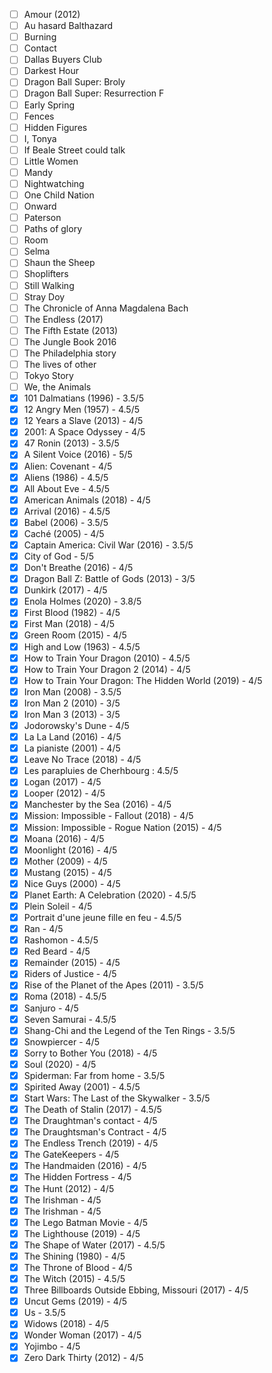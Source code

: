 - [ ] Amour (2012)
- [ ] Au hasard Balthazard
- [ ] Burning
- [ ] Contact
- [ ] Dallas Buyers Club
- [ ] Darkest Hour
- [ ] Dragon Ball Super: Broly
- [ ] Dragon Ball Super: Resurrection F
- [ ] Early Spring
- [ ] Fences
- [ ] Hidden Figures
- [ ] I, Tonya
- [ ] If Beale Street could talk
- [ ] Little Women
- [ ] Mandy
- [ ] Nightwatching
- [ ] One Child Nation
- [ ] Onward
- [ ] Paterson
- [ ] Paths of glory
- [ ] Room
- [ ] Selma
- [ ] Shaun the Sheep
- [ ] Shoplifters
- [ ] Still Walking
- [ ] Stray Doy
- [ ] The Chronicle of Anna Magdalena Bach
- [ ] The Endless (2017)
- [ ] The Fifth Estate (2013)
- [ ] The Jungle Book 2016
- [ ] The Philadelphia story
- [ ] The lives of other
- [ ] Tokyo Story
- [ ] We, the Animals
- [X] 101 Dalmatians (1996) - 3.5/5 
- [X] 12 Angry Men (1957) - 4.5/5 
- [X] 12 Years a Slave (2013) - 4/5 
- [X] 2001: A Space Odyssey - 4/5 
- [X] 47 Ronin (2013) - 3.5/5 
- [X] A Silent Voice (2016) - 5/5 
- [X] Alien: Covenant - 4/5 
- [X] Aliens (1986) - 4.5/5 
- [X] All About Eve - 4.5/5 
- [X] American Animals (2018) - 4/5 
- [X] Arrival (2016) - 4.5/5 
- [X] Babel (2006) - 3.5/5 
- [X] Caché (2005) - 4/5 
- [X] Captain America: Civil War (2016) - 3.5/5 
- [X] City of God - 5/5 
- [X] Don\'t Breathe (2016) - 4/5 
- [X] Dragon Ball Z: Battle of Gods (2013) - 3/5 
- [X] Dunkirk (2017) - 4/5 
- [X] Enola Holmes (2020) - 3.8/5 
- [X] First Blood (1982) - 4/5 
- [X] First Man (2018) - 4/5 
- [X] Green Room (2015) - 4/5 
- [X] High and Low (1963) - 4.5/5 
- [X] How to Train Your Dragon (2010) - 4.5/5 
- [X] How to Train Your Dragon 2 (2014) - 4/5 
- [X] How to Train Your Dragon: The Hidden World (2019) - 4/5 
- [X] Iron Man (2008) - 3.5/5 
- [X] Iron Man 2 (2010) - 3/5 
- [X] Iron Man 3 (2013) - 3/5 
- [X] Jodorowsky's Dune - 4/5 
- [X] La La Land (2016) - 4/5 
- [X] La pianiste (2001) - 4/5 
- [X] Leave No Trace (2018) - 4/5 
- [X] Les parapluies de Cherhbourg : 4.5/5
- [X] Logan (2017) - 4/5 
- [X] Looper (2012) - 4/5 
- [X] Manchester by the Sea (2016) - 4/5 
- [X] Mission: Impossible - Fallout (2018) - 4/5 
- [X] Mission: Impossible - Rogue Nation (2015) - 4/5 
- [X] Moana (2016) - 4/5 
- [X] Moonlight (2016) - 4/5 
- [X] Mother (2009) - 4/5 
- [X] Mustang (2015) - 4/5 
- [X] Nice Guys (2000) - 4/5 
- [X] Planet Earth: A Celebration (2020) - 4.5/5 
- [X] Plein Soleil - 4/5 
- [X] Portrait d\'une jeune fille en feu - 4.5/5 
- [X] Ran - 4/5 
- [X] Rashomon - 4.5/5 
- [X] Red Beard - 4/5 
- [X] Remainder (2015) - 4/5 
- [X] Riders of Justice - 4/5 
- [X] Rise of the Planet of the Apes (2011) - 3.5/5 
- [X] Roma (2018) - 4.5/5 
- [X] Sanjuro - 4/5 
- [X] Seven Samurai - 4.5/5 
- [X] Shang-Chi and the Legend of the Ten Rings - 3.5/5 
- [X] Snowpiercer - 4/5 
- [X] Sorry to Bother You (2018) - 4/5 
- [X] Soul (2020) - 4/5 
- [X] Spiderman: Far from home - 3.5/5 
- [X] Spirited Away (2001) - 4.5/5 
- [X] Start Wars: The Last of the Skywalker - 3.5/5 
- [X] The Death of Stalin (2017) - 4.5/5 
- [X] The Draughtman's contact - 4/5 
- [X] The Draughtsman\'s Contract - 4/5 
- [X] The Endless Trench (2019) - 4/5 
- [X] The GateKeepers - 4/5 
- [X] The Handmaiden (2016) - 4/5 
- [X] The Hidden Fortress - 4/5 
- [X] The Hunt (2012) - 4/5 
- [X] The Irishman - 4/5 
- [X] The Irishman - 4/5 
- [X] The Lego Batman Movie - 4/5 
- [X] The Lighthouse (2019) - 4/5 
- [X] The Shape of Water (2017) - 4.5/5 
- [X] The Shining (1980) - 4/5 
- [X] The Throne of Blood - 4/5 
- [X] The Witch (2015) - 4.5/5 
- [X] Three Billboards Outside Ebbing, Missouri (2017) - 4/5 
- [X] Uncut Gems (2019) - 4/5 
- [X] Us - 3.5/5 
- [X] Widows (2018) - 4/5 
- [X] Wonder Woman (2017) - 4/5 
- [X] Yojimbo - 4/5 
- [X] Zero Dark Thirty (2012) - 4/5 
